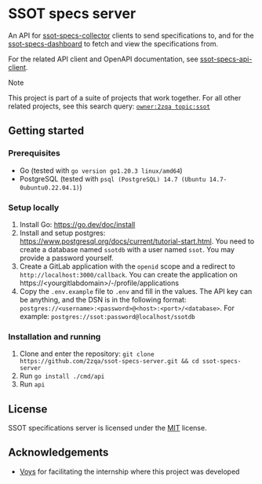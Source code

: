 # SSOT specs server

An API for [ssot-specs-collector](https://github.com/2zqa/ssot-specs-collector) clients to send specifications to, and for the [ssot-specs-dashboard](https://github.com/2zqa/ssot-specs-dashboard) to fetch and view the specifications from.

For the related API client and OpenAPI documentation, see [ssot-specs-api-client](https://github.com/2zqa/ssot-specs-api-client).

> [!NOTE]
> This project is part of a suite of projects that work together. For all other related projects, see this search query: [`owner:2zqa topic:ssot`](https://github.com/search?q=owner%3A2zqa+topic%3Assot&type=repositories)

## Getting started

### Prerequisites

- Go (tested with `go version go1.20.3 linux/amd64`)
- PostgreSQL (tested with `psql (PostgreSQL) 14.7 (Ubuntu 14.7-0ubuntu0.22.04.1)`)

### Setup locally

1. Install Go: https://go.dev/doc/install
2. Install and setup postgres: https://www.postgresql.org/docs/current/tutorial-start.html. You need to create a database named `ssotdb` with a user named `ssot`. You may provide a password yourself.
3. Create a GitLab application with the `openid` scope and a redirect to `http://localhost:3000/callback`. You can create the application on https://\<yourgitlabdomain\>/-/profile/applications
4. Copy the `.env.example` file to `.env` and fill in the values. The API key can be anything, and the DSN is in the following format: `postgres://<username>:<password>@<host>:<port>/<database>`. For example: `postgres://ssot:password@localhost/ssotdb`

### Installation and running

1. Clone and enter the repository: `git clone https://github.com/2zqa/ssot-specs-server.git && cd ssot-specs-server`
2. Run `go install ./cmd/api`
3. Run `api`

## License

SSOT specifications server is licensed under the [MIT](LICENSE) license.

## Acknowledgements

- [Voys](https://www.voys.nl/) for facilitating the internship where this project was developed
